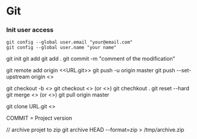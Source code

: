 Git
===

### Init user access
```git
git config --global user.email "your@email.com"
git config --global user.name "your name"
```

git init
git add <fileName>
git add .
git commit -m "comment of the modification"

git remote add origin <<URL.git>> 
git push -u origin master 
git push --set-upstream origin <<BRANCH NAME>>

git checkout -b <<BRANCH NAME>>
git checkout <<branch name>> (or <<commit name>>)
git chechkout .
git reset --hard 
git merge <<MASTER>> (or <<BRANCH>>)
git pull origin master 
	
git clone URL.git <<FolderName>>

COMMIT = Project version

// archive projet to zip
git archive HEAD --format=zip > /tmp/archive.zip
